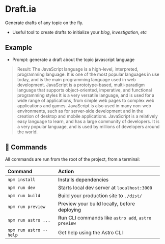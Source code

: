 # Draft.ia

Generate drafts of any topic on the fly.

* Useful tool to create drafts to initialize your *blog*, *investigation*, *etc*

## Example

* Prompt: generate a draft about the topic javascript language

<blockquote> Result: The JavaScript language is a high-level, interpreted, programming language. It is one of the most popular languages in use today, and is the main programming language used in web development. JavaScript is a prototype-based, multi-paradigm language that supports object-oriented, imperative, and functional programming styles
It is a very versatile language, and is used for a wide range of applications, from simple web pages to complex web applications and games. JavaScript is also used in many non-web environments, such as for server-side development and in the creation of desktop and mobile applications. JavaScript is a relatively easy language to learn, and has a large community of developers. It is a very popular language, and is used by millions of developers around the world.
</blockquote>


## :dizzy: Commands

All commands are run from the root of the project, from a terminal:

| Command                | Action                                             |
| :--------------------- | :------------------------------------------------- |
| `npm install`          | Installs dependencies                              |
| `npm run dev`          | Starts local dev server at `localhost:3000`        |
| `npm run build`        | Build your production site to `./dist/`            |
| `npm run preview`      | Preview your build locally, before deploying       |
| `npm run astro ...`    | Run CLI commands like `astro add`, `astro preview` |
| `npm run astro --help` | Get help using the Astro CLI                       |
